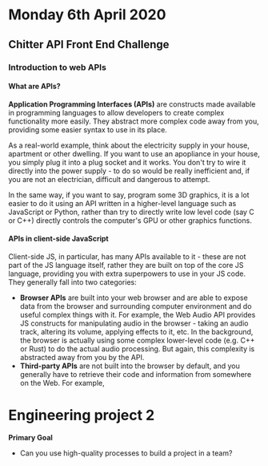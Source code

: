 # Monday 6th April 2020

## Chitter API Front End Challenge

### Introduction to web APIs

#### What are APIs?

**Application Programming Interfaces (APIs)** are constructs made available in programming languages to allow developers to create complex functionality more easily. They abstract more complex code away from you, providing some easier syntax to use in its place. 

As a real-world example, think about the electricity supply in your house, apartment or other dwelling. If you want to use an apopliance in your house, you simply plug it into a plug socket and it works. You don't try to wire it directly into the power supply - to do so would be really inefficient and, if you are not an electrician, difficult and dangerous to attempt. 

In the same way, if you want to say, program some 3D graphics, it is a lot easier to do it using an API written in a higher-level language such as JavaScript or Python, rather than try to directly write low level code (say C or C++) directly controls the computer's GPU or other graphics functions. 

#### APIs in client-side JavaScript

Client-side JS, in particular, has many APIs available to it - these are not part of the JS language itself, rather they are built on top of the core JS language, providing you with extra superpowers to use in your JS code. They generally fall into two categories: 

- **Browser APIs** are built into your web browser and are able to expose data from the browser and surrounding computer environment and do useful complex things with it. For example, the Web Audio API provides JS constructs for manipulating audio in the browser - taking an audio track, altering its volume, applying effects to it, etc. In the background, the browser is actually using some complex lower-level code (e.g. C++ or Rust) to do the actual audio processing. But again, this complexity is abstracted away from you by the API. 
- **Third-party APIs** are not built into the browser by default, and you generally have to retrieve their code and information from somewhere on the Web. For example, 


# Engineering project 2

**Primary Goal**
- Can you use high-quality processes to build a project in a team?
